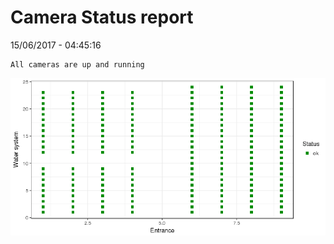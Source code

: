 Camera Status report
================
15/06/2017 - 04:45:16

    All cameras are up and running

![](camreport_files/figure-markdown_github/unnamed-chunk-2-1.png)
